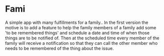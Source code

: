 # Fami
A simple app with many fulfillments for a family..
In the first version the motive is to add a feature to help the family members of a family add some 'to be remembered things'
and schedule a date and time of when those things are to be notified of.
Then at the scheduled time every member of the family will receive a notification so that they can call the other member who
needs to be remembered of the thing about the issue.
